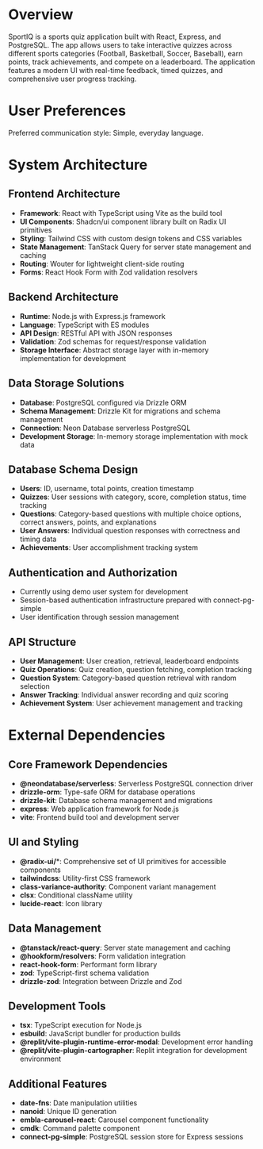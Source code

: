 # Overview

SportIQ is a sports quiz application built with React, Express, and PostgreSQL. The app allows users to take interactive quizzes across different sports categories (Football, Basketball, Soccer, Baseball), earn points, track achievements, and compete on a leaderboard. The application features a modern UI with real-time feedback, timed quizzes, and comprehensive user progress tracking.

# User Preferences

Preferred communication style: Simple, everyday language.

# System Architecture

## Frontend Architecture
- **Framework**: React with TypeScript using Vite as the build tool
- **UI Components**: Shadcn/ui component library built on Radix UI primitives
- **Styling**: Tailwind CSS with custom design tokens and CSS variables
- **State Management**: TanStack Query for server state management and caching
- **Routing**: Wouter for lightweight client-side routing
- **Forms**: React Hook Form with Zod validation resolvers

## Backend Architecture
- **Runtime**: Node.js with Express.js framework
- **Language**: TypeScript with ES modules
- **API Design**: RESTful API with JSON responses
- **Validation**: Zod schemas for request/response validation
- **Storage Interface**: Abstract storage layer with in-memory implementation for development

## Data Storage Solutions
- **Database**: PostgreSQL configured via Drizzle ORM
- **Schema Management**: Drizzle Kit for migrations and schema management
- **Connection**: Neon Database serverless PostgreSQL
- **Development Storage**: In-memory storage implementation with mock data

## Database Schema Design
- **Users**: ID, username, total points, creation timestamp
- **Quizzes**: User sessions with category, score, completion status, time tracking
- **Questions**: Category-based questions with multiple choice options, correct answers, points, and explanations
- **User Answers**: Individual question responses with correctness and timing data
- **Achievements**: User accomplishment tracking system

## Authentication and Authorization
- Currently using demo user system for development
- Session-based authentication infrastructure prepared with connect-pg-simple
- User identification through session management

## API Structure
- **User Management**: User creation, retrieval, leaderboard endpoints
- **Quiz Operations**: Quiz creation, question fetching, completion tracking
- **Question System**: Category-based question retrieval with random selection
- **Answer Tracking**: Individual answer recording and quiz scoring
- **Achievement System**: User achievement management and tracking

# External Dependencies

## Core Framework Dependencies
- **@neondatabase/serverless**: Serverless PostgreSQL connection driver
- **drizzle-orm**: Type-safe ORM for database operations
- **drizzle-kit**: Database schema management and migrations
- **express**: Web application framework for Node.js
- **vite**: Frontend build tool and development server

## UI and Styling
- **@radix-ui/***: Comprehensive set of UI primitives for accessible components
- **tailwindcss**: Utility-first CSS framework
- **class-variance-authority**: Component variant management
- **clsx**: Conditional className utility
- **lucide-react**: Icon library

## Data Management
- **@tanstack/react-query**: Server state management and caching
- **@hookform/resolvers**: Form validation integration
- **react-hook-form**: Performant form library
- **zod**: TypeScript-first schema validation
- **drizzle-zod**: Integration between Drizzle and Zod

## Development Tools
- **tsx**: TypeScript execution for Node.js
- **esbuild**: JavaScript bundler for production builds
- **@replit/vite-plugin-runtime-error-modal**: Development error handling
- **@replit/vite-plugin-cartographer**: Replit integration for development environment

## Additional Features
- **date-fns**: Date manipulation utilities
- **nanoid**: Unique ID generation
- **embla-carousel-react**: Carousel component functionality
- **cmdk**: Command palette component
- **connect-pg-simple**: PostgreSQL session store for Express sessions